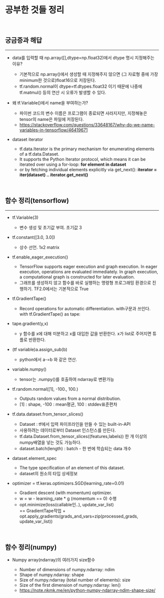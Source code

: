 # 공부한 것들 정리  
<br/>

## 궁금증과 해답
---
- data를 입력할 때 np.array([],dtype=np.float32)에서 dtype 명시 지정해주는 이유?  
    * 기본적으로 np.array()에서 생성할 때  지정해주지 않으면 (그 자료형 중에 가장 minimum한 것으로)float16으로 저장된다.
    * tf.random.normal이 dtype=tf.dtypes.float32 이기 때문에 나중에 tf.matmul() 등의 연산 시 오류가 발생할 수 있다.
  
- 왜 tf.Variable()에서 name을 부여하는가?  
    * 파이썬 코드의 변수 이름은 프로그램이 종료되면 사라지지만, 지정해놓은 tensor의 name은 파일에 저장된다.
    * https://stackoverflow.com/questions/33648167/why-do-we-name-variables-in-tensorflow/46419671  
    
- dataset iterator  
   * tf.data.Iterator is the primary mechanism for enumerating elements of a tf.data.Dataset.
   * It supports the Python Iterator protocol, which means it can be iterated over using a for-loop: **for element in dataset**
   * or by fetching individual elements explicitly via get_next(): **iterator = iter(dataset) .. iterator.get_next()**  
   
<br/>

## 함수 정리(tensorflow)
------------
- tf.Variable(3)  
    - 변수 생성 및 초기값 부여. 초기값 3
      
- tf.constant([3.0, 3.0])  
    - 상수 선언. 1x2 matrix  
      
- tf.enable_eager_execution()  
    - TensorFlow supports eager execution and graph execution. In eager execution, operations are evaluated immediately. In graph execution, a computational graph is constructed for later evaluation.  
    - 그래프를 생성하지 않고 함수를 바로 실행하는 명령형 프로그래밍 환경으로 진행하기. TF2.0에서는 기본적으로 True  
      
- tf.GradientTape()  
    - Record operations for automatic differentiation. with구문과 쓰인다. with tf.GradientTape() as tape:  
      
- tape.gradient(y,x)  
    - y 함수를 x에 대해 미분하고 x를 대입한 값을 반환한다. x가 list로 주어지면 튜플로 반환한다.
      
- (tf variable)a.assign_sub(b)  
    - python에서 a-=b 와 같은 연산.  
      
- variable.numpy()
    - tensor는 .numpy()를 호출하여 ndarray로 변환가능
    
- tf.random.normal([1], -100., 100.)
    - Outputs random values from a normal distribution.
    - [1] : shape, -100 : mean평균, 100 : stddev표준편차

- tf.data.dataset.from_tensor_slices()
    - Dataset : tf에서 입력 파이프라인을 만들 수 있는 built-in-API
    - 사용하려는 데이터로부터 Dataset 인스턴스를 만든다.
    - tf.data.Dataset.from_tensor_slices((features,labels)) 한 개 이상의 numpy배열을 넣는 것도 가능하다.
    - dataset.batch(length) : batch - 한 번에 학습되는 data 개수
    
- dataset.element_spec  
    - The type specification of an element of this dataset.
    - dataset의 원소의 타입 상세정보
    
- optimizer = tf.keras.optimizers.SGD(learning_rate=0.01)  
   - Gradient descent (with momentum) optimizer.
   - w = w - learning_rate * g (momentum == 0) 수행
   - opt.minimize(loss(callable인..), update_var_list) <br/> == GradientTape작업 + opt.apply_gradients(grads_and_vars=zip(processed_grads, update_var_list))  
   
<br/>

## 함수 정리(numpy)

- Numpy array(ndarray)의 여러가지 size함수  

  - Number of dimensions of numpy.ndarray: ndim
  - Shape of numpy.ndarray: shape
  - Size of numpy.ndarray (total number of elements): size
  - Size of the first dimension of numpy.ndarray: len()
  - https://note.nkmk.me/en/python-numpy-ndarray-ndim-shape-size/
  
<br/>
